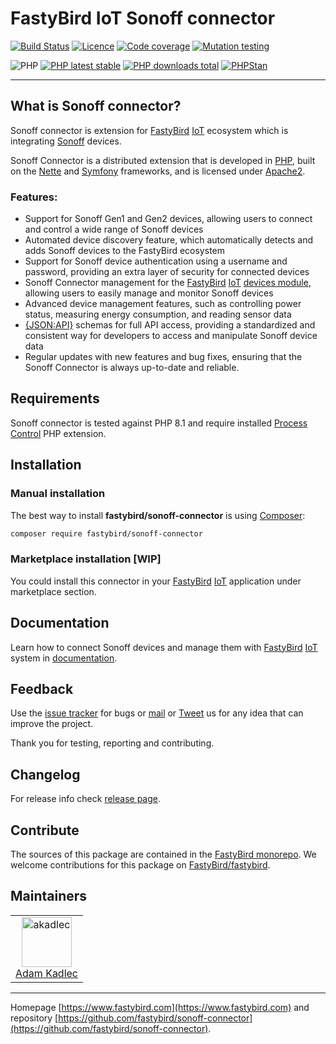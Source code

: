 # FastyBird IoT Sonoff connector

[![Build Status](https://badgen.net/github/checks/FastyBird/sonoff-connector/main?cache=300&style=flat-square)](https://github.com/FastyBird/sonoff-connector/actions)
[![Licence](https://badgen.net/github/license/FastyBird/sonoff-connector?cache=300&style=flat-square)](https://github.com/FastyBird/sonoff-connector/blob/main/LICENSE.md)
[![Code coverage](https://badgen.net/coveralls/c/github/FastyBird/sonoff-connector?cache=300&style=flat-square)](https://coveralls.io/r/FastyBird/sonoff-connector)
[![Mutation testing](https://img.shields.io/endpoint?style=flat-square&url=https%3A%2F%2Fbadge-api.stryker-mutator.io%2Fgithub.com%2FFastyBird%2Fsonoff-connector%2Fmain)](https://dashboard.stryker-mutator.io/reports/github.com/FastyBird/sonoff-connector/main)

![PHP](https://badgen.net/packagist/php/FastyBird/sonoff-connector?cache=300&style=flat-square)
[![PHP latest stable](https://badgen.net/packagist/v/FastyBird/sonoff-connector/latest?cache=300&style=flat-square)](https://packagist.org/packages/FastyBird/sonoff-connector)
[![PHP downloads total](https://badgen.net/packagist/dt/FastyBird/sonoff-connector?cache=300&style=flat-square)](https://packagist.org/packages/FastyBird/sonoff-connector)
[![PHPStan](https://img.shields.io/badge/phpstan-enabled-brightgreen.svg?style=flat-square)](https://github.com/phpstan/phpstan)

***

## What is Sonoff connector?

Sonoff connector is extension for [FastyBird](https://www.fastybird.com) [IoT](https://en.wikipedia.org/wiki/Internet_of_things) ecosystem
which is integrating [Sonoff](https://sonoff.tech) devices.

Sonoff Connector is a distributed extension that is developed in [PHP](https://www.php.net), built on the [Nette](https://nette.org) and [Symfony](https://symfony.com) frameworks,
and is licensed under [Apache2](http://www.apache.org/licenses/LICENSE-2.0).

### Features:

- Support for Sonoff Gen1 and Gen2 devices, allowing users to connect and control a wide range of Sonoff devices
- Automated device discovery feature, which automatically detects and adds Sonoff devices to the FastyBird ecosystem
- Support for Sonoff device authentication using a username and password, providing an extra layer of security for connected devices
- Sonoff Connector management for the [FastyBird](https://www.fastybird.com) [IoT](https://en.wikipedia.org/wiki/Internet_of_things) [devices module](https://github.com/FastyBird/devices-module), allowing users to easily manage and monitor Sonoff devices
- Advanced device management features, such as controlling power status, measuring energy consumption, and reading sensor data
- [{JSON:API}](https://jsonapi.org/) schemas for full API access, providing a standardized and consistent way for developers to access and manipulate Sonoff device data
- Regular updates with new features and bug fixes, ensuring that the Sonoff Connector is always up-to-date and reliable.

## Requirements

Sonoff connector is tested against PHP 8.1 and require installed [Process Control](https://www.php.net/manual/en/book.pcntl.php)
PHP extension.

## Installation

### Manual installation

The best way to install **fastybird/sonoff-connector** is using [Composer](http://getcomposer.org/):

```sh
composer require fastybird/sonoff-connector
```

### Marketplace installation [WIP]

You could install this connector in your [FastyBird](https://www.fastybird.com) [IoT](https://en.wikipedia.org/wiki/Internet_of_things)
application under marketplace section.

## Documentation

Learn how to connect Sonoff devices and manage them with [FastyBird](https://www.fastybird.com) [IoT](https://en.wikipedia.org/wiki/Internet_of_things) system
in [documentation](https://github.com/FastyBird/sonoff-connector/wiki).

## Feedback

Use the [issue tracker](https://github.com/FastyBird/fastybird/issues) for bugs
or [mail](mailto:code@fastybird.com) or [Tweet](https://twitter.com/fastybird) us for any idea that can improve the
project.

Thank you for testing, reporting and contributing.

## Changelog

For release info check [release page](https://github.com/FastyBird/fastybird/releases).

## Contribute

The sources of this package are contained in the [FastyBird monorepo](https://github.com/FastyBird/fastybird). We welcome contributions for this package on [FastyBird/fastybird](https://github.com/FastyBird/).

## Maintainers

<table>
	<tbody>
		<tr>
			<td align="center">
				<a href="https://github.com/akadlec">
					<img alt="akadlec" width="80" height="80" src="https://avatars3.githubusercontent.com/u/1866672?s=460&amp;v=4" />
				</a>
				<br>
				<a href="https://github.com/akadlec">Adam Kadlec</a>
			</td>
		</tr>
	</tbody>
</table>

***
Homepage [https://www.fastybird.com](https://www.fastybird.com) and
repository [https://github.com/fastybird/sonoff-connector](https://github.com/fastybird/sonoff-connector).
